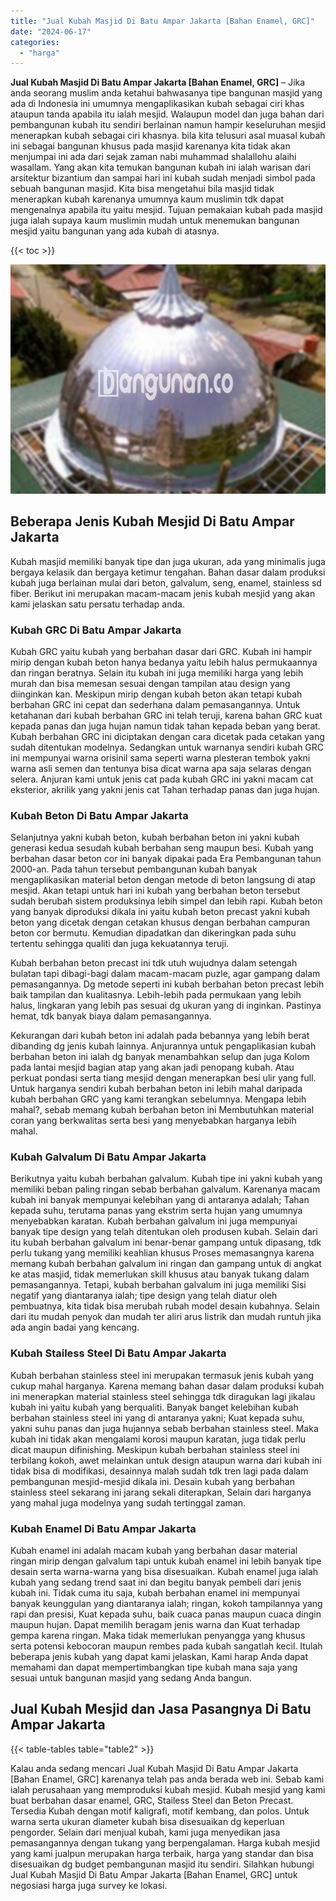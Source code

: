 ```yaml
---
title: "Jual Kubah Masjid Di Batu Ampar Jakarta [Bahan Enamel, GRC]"
date: "2024-06-17"
categories: 
  - "harga"
---
```


**Jual Kubah Masjid Di Batu Ampar Jakarta \[Bahan Enamel, GRC\]** – Jika anda seorang muslim anda ketahui bahwasanya tipe bangunan masjid yang ada di Indonesia ini umumnya mengaplikasikan kubah sebagai ciri khas ataupun tanda apabila itu ialah mesjid. Walaupun model dan juga bahan dari pembangunan kubah itu sendiri berlainan namun hampir keseluruhan mesjid menerapkan kubah sebagai ciri khasnya. bila kita telusuri asal muasal kubah ini sebagai bangunan khusus pada masjid karenanya kita tidak akan menjumpai ini ada dari sejak zaman nabi muhammad shalallohu alaihi wasallam. Yang akan kita temukan bangunan kubah ini ialah warisan dari arsitektur bizantium dan sampai hari ini kubah sudah menjadi simbol pada sebuah bangunan masjid. Kita bisa mengetahui bila masjid tidak menerapkan kubah karenanya umumnya kaum muslimin tdk dapat mengenalnya apabila itu yaitu mesjid. Tujuan pemakaian kubah pada masjid juga ialah supaya kaum muslimin mudah untuk menemukan bangunan mesjid yaitu bangunan yang ada kubah di atasnya.

{{< toc >}}

![Jual Kubah Masjid Di Batu Ampar Jakarta [Bahan Enamel, GRC]](/images/jual-kubah-masjid-19.png)

## Beberapa Jenis Kubah Mesjid Di Batu Ampar Jakarta

Kubah masjid memiliki banyak tipe dan juga ukuran, ada yang minimalis juga bergaya kelasik dan bergaya ketimur tengahan. Bahan dasar dalam produksi kubah juga berlainan mulai dari beton, galvalum, seng, enamel, stainless sd fiber. Berikut ini merupakan macam-macam jenis kubah mesjid yang akan kami jelaskan satu persatu terhadap anda.

### Kubah GRC Di Batu Ampar Jakarta

Kubah GRC yaitu kubah yang berbahan dasar dari GRC. Kubah ini hampir mirip dengan kubah beton hanya bedanya yaitu lebih halus permukaannya dan ringan beratnya. Selain itu kubah ini juga memiliki harga yang lebih murah dan bisa memesan sesuai dengan tampilan atau design yang diinginkan kan. Meskipun mirip dengan kubah beton akan tetapi kubah berbahan GRC ini cepat dan sederhana dalam pemasangannya. Untuk ketahanan dari kubah berbahan GRC ini telah teruji, karena bahan GRC kuat kepada panas dan juga hujan namun tidak tahan kepada beban yang berat. Kubah berbahan GRC ini diciptakan dengan cara dicetak pada cetakan yang sudah ditentukan modelnya. Sedangkan untuk warnanya sendiri kubah GRC ini mempunyai warna orisinil sama seperti warna plesteran tembok yakni warna asli semen dan tentunya bisa dicat warna apa saja selaras dengan selera. Anjuran kami untuk jenis cat pada kubah GRC ini yakni macam cat eksterior, akrilik yang yakni jenis cat Tahan terhadap panas dan juga hujan.

### Kubah Beton Di Batu Ampar Jakarta

Selanjutnya yakni kubah beton, kubah berbahan beton ini yakni kubah generasi kedua sesudah kubah berbahan seng maupun besi. Kubah yang berbahan dasar beton cor ini banyak dipakai pada Era Pembangunan tahun 2000-an. Pada tahun tersebut pembangunan kubah banyak mengaplikasikan material beton dengan metode di beton langsung di atap mesjid. Akan tetapi untuk hari ini kubah yang berbahan beton tersebut sudah berubah sistem produksinya lebih simpel dan lebih rapi. Kubah beton yang banyak diproduksi dikala ini yaitu kubah beton precast yakni kubah beton yang dicetak dengan cetakan khusus dengan berbahan campuran beton cor bermutu. Kemudian dipadatkan dan dikeringkan pada suhu tertentu sehingga qualiti dan juga kekuatannya teruji.

Kubah berbahan beton precast ini tdk utuh wujudnya dalam setengah bulatan tapi dibagi-bagi dalam macam-macam puzle, agar gampang dalam pemasangannya. Dg metode seperti ini kubah berbahan beton precast lebih baik tampilan dan kualitasnya. Lebih-lebih pada permukaan yang lebih halus, lingkaran yang lebih pas sesuai dg ukuran yang di inginkan. Pastinya hemat, tdk banyak biaya dalam pemasangannya.

Kekurangan dari kubah beton ini adalah pada bebannya yang lebih berat dibanding dg jenis kubah lainnya. Anjurannya untuk pengaplikasian kubah berbahan beton ini ialah dg banyak menambahkan selup dan juga Kolom pada lantai mesjid bagian atap yang akan jadi penopang kubah. Atau perkuat pondasi serta tiang mesjid dengan menerapkan besi ulir yang full. Untuk harganya sendiri kubah berbahan beton ini lebih mahal daripada kubah berbahan GRC yang kami terangkan sebelumnya. Mengapa lebih mahal?, sebab memang kubah berbahan beton ini Membutuhkan material coran yang berkwalitas serta besi yang menyebabkan harganya lebih mahal.

### Kubah Galvalum Di Batu Ampar Jakarta

Berikutnya yaitu kubah berbahan galvalum. Kubah tipe ini yakni kubah yang memiliki beban paling ringan sebab berbahan galvalum. Karenanya macam kubah ini banyak mempunyai kelebihan yang di antaranya adalah; Tahan kepada suhu, terutama panas yang ekstrim serta hujan yang umumnya menyebabkan karatan. Kubah berbahan galvalum ini juga mempunyai banyak tipe design yang telah ditentukan oleh produsen kubah. Selain dari itu kubah berbahan galvalum ini benar-benar gampang untuk dipasang, tdk perlu tukang yang memiliki keahlian khusus Proses memasangnya karena memang kubah berbahan galvalum ini ringan dan gampang untuk di angkat ke atas masjid, tidak memerlukan skill khusus atau banyak tukang dalam pemasangannya. Tetapi, kubah berbahan galvalum ini juga memiliki Sisi negatif yang diantaranya ialah; tipe design yang telah diatur oleh pembuatnya, kita tidak bisa merubah rubah model desain kubahnya. Selain dari itu mudah penyok dan mudah ter aliri arus listrik dan mudah runtuh jika ada angin badai yang kencang.

### Kubah Stailess Steel Di Batu Ampar Jakarta

Kubah berbahan stainless steel ini merupakan termasuk jenis kubah yang cukup mahal harganya. Karena memang bahan dasar dalam produksi kubah ini menerapkan material stainless steel sehingga tdk diragukan lagi jikalau kubah ini yaitu kubah yang berqualiti. Banyak banget kelebihan kubah berbahan stainless steel ini yang di antaranya yakni; Kuat kepada suhu, yakni suhu panas dan juga hujannya sebab berbahan stainless steel. Maka kubah ini tidak akan mengalami korosi maupun karatan, juga tidak perlu dicat maupun difinishing. Meskipun kubah berbahan stainless steel ini terbilang kokoh, awet melainkan untuk design ataupun warna dari kubah ini tidak bisa di modifikasi, desainnya malah sudah tdk tren lagi pada dalam pembangunan mesjid-mesjid dikala ini. Desain kubah yang berbahan stainless steel sekarang ini jarang sekali diterapkan, Selain dari harganya yang mahal juga modelnya yang sudah tertinggal zaman.

### Kubah Enamel Di Batu Ampar Jakarta

Kubah enamel ini adalah macam kubah yang berbahan dasar material ringan mirip dengan galvalum tapi untuk kubah enamel ini lebih banyak tipe desain serta warna-warna yang bisa disesuaikan. Kubah enamel juga ialah kubah yang sedang trend saat ini dan begitu banyak pembeli dari jenis kubah ini. Tidak cuma itu saja, kubah berbahan enamel ini mempunyai banyak keunggulan yang diantaranya ialah; ringan, kokoh tampilannya yang rapi dan presisi, Kuat kepada suhu, baik cuaca panas maupun cuaca dingin maupun hujan. Dapat memilih beragam jenis warna dan Kuat terhadap gempa karena ringan. Maka tidak memerlukan penyangga yang khusus serta potensi kebocoran maupun rembes pada kubah sangatlah kecil. Itulah beberapa jenis kubah yang dapat kami jelaskan, Kami harap Anda dapat memahami dan dapat mempertimbangkan tipe kubah mana saja yang sesuai untuk bangunan masjid yang sedang Anda bangun.

## Jual Kubah Mesjid dan Jasa Pasangnya Di Batu Ampar Jakarta

{{< table-tables table="table2" >}}

Kalau anda sedang mencari Jual Kubah Masjid Di Batu Ampar Jakarta \[Bahan Enamel, GRC\] karenanya telah pas anda berada web ini. Sebab kami ialah perusahaan yang memproduksi kubah mesjid. Kubah mesjid yang kami buat berbahan dasar enamel, GRC, Stailess Steel dan Beton Precast. Tersedia Kubah dengan motif kaligrafi, motif kembang, dan polos. Untuk warna serta ukuran diameter kubah bisa disesuaikan dg keperluan pengorder. Selain dari menjual kubah, kami juga menyedikan jasa pemasangannya dengan tukang yang berpengalaman. Harga kubah mesjid yang kami jualpun merupakan harga terbaik, harga yang standar dan bisa disesuaikan dg budget pembangunan masjid itu sendiri. Silahkan hubungi Jual Kubah Masjid Di Batu Ampar Jakarta \[Bahan Enamel, GRC\] untuk negosiasi harga juga survey ke lokasi.
